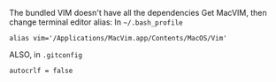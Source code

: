 The bundled VIM doesn't have all the dependencies
Get MacVIM, then change terminal editor alias:
In `~/.bash_profile`
```
alias vim='/Applications/MacVim.app/Contents/MacOS/Vim'
```
ALSO, in `.gitconfig`
```
autocrlf = false
```
